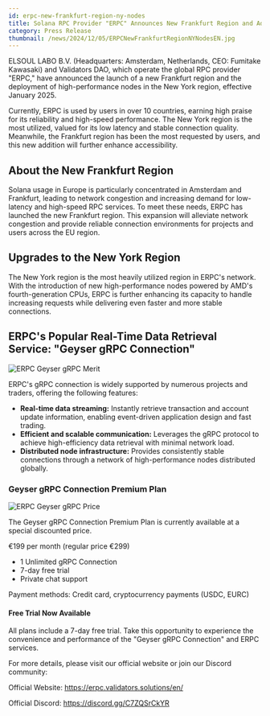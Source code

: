 ```yaml
---
id: erpc-new-frankfurt-region-ny-nodes
title: Solana RPC Provider "ERPC" Announces New Frankfurt Region and Additional Node Deployment in New York
category: Press Release
thumbnail: /news/2024/12/05/ERPCNewFrankfurtRegionNYNodesEN.jpg
---
```


ELSOUL LABO B.V. (Headquarters: Amsterdam, Netherlands, CEO: Fumitake Kawasaki) and Validators DAO, which operate the global RPC provider "ERPC," have announced the launch of a new Frankfurt region and the deployment of high-performance nodes in the New York region, effective January 2025.

Currently, ERPC is used by users in over 10 countries, earning high praise for its reliability and high-speed performance. The New York region is the most utilized, valued for its low latency and stable connection quality. Meanwhile, the Frankfurt region has been the most requested by users, and this new addition will further enhance accessibility.

## About the New Frankfurt Region

Solana usage in Europe is particularly concentrated in Amsterdam and Frankfurt, leading to network congestion and increasing demand for low-latency and high-speed RPC services. To meet these needs, ERPC has launched the new Frankfurt region. This expansion will alleviate network congestion and provide reliable connection environments for projects and users across the EU region.

## Upgrades to the New York Region

The New York region is the most heavily utilized region in ERPC's network. With the introduction of new high-performance nodes powered by AMD's fourth-generation CPUs, ERPC is further enhancing its capacity to handle increasing requests while delivering even faster and more stable connections.

## ERPC's Popular Real-Time Data Retrieval Service: "Geyser gRPC Connection"

![ERPC Geyser gRPC Merit](/news/2024/11/25/ERPCGeyserMeritEN.jpg)

ERPC's gRPC connection is widely supported by numerous projects and traders, offering the following features:

- **Real-time data streaming:** Instantly retrieve transaction and account update information, enabling event-driven application design and fast trading.
- **Efficient and scalable communication:** Leverages the gRPC protocol to achieve high-efficiency data retrieval with minimal network load.
- **Distributed node infrastructure:** Provides consistently stable connections through a network of high-performance nodes distributed globally.

### Geyser gRPC Connection Premium Plan

![ERPC Geyser gRPC Price](/news/2024/11/25/ERPCGeyserPriceEN.jpg)

The Geyser gRPC Connection Premium Plan is currently available at a special discounted price.

€199 per month (regular price €299)

- 1 Unlimited gRPC Connection
- 7-day free trial
- Private chat support

Payment methods: Credit card, cryptocurrency payments (USDC, EURC)

#### Free Trial Now Available

All plans include a 7-day free trial. Take this opportunity to experience the convenience and performance of the "Geyser gRPC Connection" and ERPC services.

For more details, please visit our official website or join our Discord community:

Official Website: https://erpc.validators.solutions/en/

Official Discord: https://discord.gg/C7ZQSrCkYR
